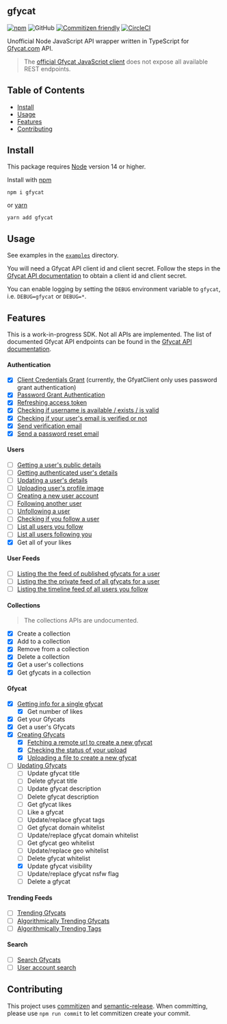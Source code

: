 ## gfycat

[![npm](https://img.shields.io/npm/v/gfycat?color=blue)](https://www.npmjs.com/package/gfycat) ![GitHub](https://img.shields.io/github/license/matthamil/gfycat?color=blue) [![Commitizen friendly](https://img.shields.io/badge/commitizen-friendly-brightgreen.svg)](http://commitizen.github.io/cz-cli/) [![CircleCI](https://dl.circleci.com/status-badge/img/gh/matthamil/gfycat/tree/main.svg?style=svg)](https://dl.circleci.com/status-badge/redirect/gh/matthamil/gfycat/tree/main)

Unofficial Node JavaScript API wrapper written in TypeScript for [Gfycat.com](https://gfycat.com/) API.

> The [official Gfycat JavaScript client](https://github.com/gfycat/gfycat-sdk) does not expose all available REST endpoints.

## Table of Contents

- [Install](#install)
- [Usage](#usage)
- [Features](#features)
- [Contributing](#contributing)

## Install

This package requires [Node](https://nodejs.org/) version 14 or higher.

Install with [npm](https://www.npmjs.com/)

```
npm i gfycat
```

or [yarn](https://yarnpkg.com/)

```
yarn add gfycat
```

## Usage

See examples in the [`examples`](examples/) directory.

You will need a Gfycat API client id and client secret. Follow the steps in the [Gfycat API documentation](https://developers.gfycat.com/api/#quick-start) to obtain a client id and client secret.

You can enable logging by setting the `DEBUG` environment variable to `gfycat`, i.e. `DEBUG=gfycat` or `DEBUG=*`.

## Features

This is a work-in-progress SDK. Not all APIs are implemented. The list of documented Gfycat API endpoints can be found in the [Gfycat API documentation](https://developers.gfycat.com/api/#introduction).

#### Authentication

- [x] [Client Credentials Grant](https://developers.gfycat.com/api/#client-credentials-grant) (currently, the GfyatClient only uses password grant authentication)
- [x] [Password Grant Authentication](https://developers.gfycat.com/api/#password-grant)
- [x] [Refreshing access token](https://developers.gfycat.com/api/#refreshing-access-tokens)
- [x] [Checking if username is available / exists / is valid](https://developers.gfycat.com/api/#checking-if-the-username-is-available-username-exists-username-is-valid)
- [x] [Checking if your user's email is verified or not](https://developers.gfycat.com/api/#checking-if-users-email-is-verified-or-not)
- [x] [Send verification email](https://developers.gfycat.com/api/#sending-an-email-verification-request)
- [x] [Send a password reset email](https://developers.gfycat.com/api/#send-a-password-reset-email)

#### Users

- [ ] [Getting a user's public details](https://developers.gfycat.com/api/#getting-the-user-s-public-details)
- [ ] [Getting authenticated user's details](https://developers.gfycat.com/api/#getting-the-authenticated-user-s-details)
- [ ] [Updating a user's details](https://developers.gfycat.com/api/#updating-user-39-s-details)
- [ ] [Uploading user's profile image](https://developers.gfycat.com/api/#uploading-user-39-s-profile-image)
- [ ] [Creating a new user account](https://developers.gfycat.com/api/#creating-a-new-user-account)
- [ ] [Following another user](https://developers.gfycat.com/api/#following-another-user)
- [ ] [Unfollowing a user](https://developers.gfycat.com/api/#unfollowing-a-user)
- [ ] [Checking if you follow a user](https://developers.gfycat.com/api/#checking-if-you-follow-a-user)
- [ ] [List all users you follow](https://developers.gfycat.com/api/#listing-all-users-you-follow)
- [ ] [List all users following you](https://developers.gfycat.com/api/#listing-all-users-following-you)
- [x] Get all of your likes

#### User Feeds

- [ ] [Listing the the feed of published gfycats for a user](https://developers.gfycat.com/api/#listing-the-the-feed-of-published-gfycats-for-a-user)
- [ ] [Listing the the private feed of all gfycats for a user](https://developers.gfycat.com/api/#listing-the-the-private-feed-of-all-gfycats-for-a-user)
- [ ] [Listing the timeline feed of all users you follow](https://developers.gfycat.com/api/#listing-the-timeline-feed-of-all-users-you-follow)

#### Collections

> The collections APIs are undocumented.

- [x] Create a collection
- [x] Add to a collection
- [x] Remove from a collection
- [x] Delete a collection
- [x] Get a user's collections
- [x] Get gfycats in a collection

#### Gfycat

- [x] [Getting info for a single gfycat](https://developers.gfycat.com/api/#getting-info-for-a-single-gfycat)
    - [x] Get number of likes
- [x] Get your Gfycats
- [x] Get a user's Gfycats
- [x] [Creating Gfycats](https://developers.gfycat.com/api/#creating-gfycats)
    - [x] [Fetching a remote url to create a new gfycat](https://developers.gfycat.com/api/#fetching-a-remote-url-to-create-a-new-gfycat)
    - [x] [Checking the status of your upload](https://developers.gfycat.com/api/#checking-the-status-of-your-upload)
    - [x] [Uploading a file to create a new gfycat](https://developers.gfycat.com/api/#uploading-a-file-to-create-a-new-gfycat)
- [ ] [Updating Gfycats](https://developers.gfycat.com/api/#updating-gfycats)
    - [ ] Update gfycat title
    - [ ] Delete gfycat title
    - [ ] Update gfycat description
    - [ ] Delete gfycat description
    - [ ] Get gfycat likes
    - [ ] Like a gfycat
    - [ ] Update/replace gfycat tags
    - [ ] Get gfycat domain whitelist
    - [ ] Update/replace gfycat domain whitelist
    - [ ] Get gfycat geo whitelist
    - [ ] Update/replace geo whitelist
    - [ ] Delete gfycat whitelist
    - [x] Update gfycat visibility
    - [ ] Update/replace gfycat nsfw flag
    - [ ] Delete a gfycat

#### Trending Feeds

- [ ] [Trending Gfycats](https://developers.gfycat.com/api/#trending-gfycats)
- [ ] [Algorithmically Trending Gfycats](https://developers.gfycat.com/api/#algorithmically-trending-gfycats)
- [ ] [Algorithmically Trending Tags](https://developers.gfycat.com/api/#algorithmically-trending-tags)

#### Search

- [ ] [Search Gfycats](https://developers.gfycat.com/api/#site-search)
- [ ] [User account search](https://developers.gfycat.com/api/#user-account-search)

## Contributing

This project uses [commitizen](https://github.com/commitizen/cz-cli) and [semantic-release](https://github.com/semantic-release/semantic-release). When committing, please use `npm run commit` to let commitizen create your commit.
